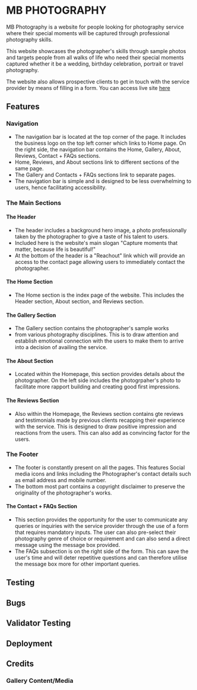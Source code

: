 # MB PHOTOGRAPHY
MB Photography is a website for people looking for photography service where their special moments will be captured through professional photography skills. 

This website showcases the photographer's skills through sample photos and targets people from all walks of life who need their special moments captured whether it be a wedding, birthday celebration, portrait or travel photography. 

The website also allows prospective clients to get in touch with the service provider by means of filling in a form. You can access live site [here](https://mikel072889.github.io/mb-photography-project1/)

[comment]: <> (Screenshot photo will be included here once project is finished)

## Features
### Navigation 
* The navigation bar is located at the top corner of the page. It includes the business logo on the top left corner which links to Home page. On the right side, the navigation bar contains the Home, Gallery, About, Reviews, Contact + FAQs sections.
* Home, Reviews, and About sections link to different sections of the same page.
* The Gallery and Contacts + FAQs sections link to separate pages.
* The navigation bar is simple and is designed to be less overwhelming to users, hence facilitating accessibility.

[comment]: <> (Screenshot photo will be included here once project is finished)

### The Main Sections
#### The Header
* The header includes a background hero image, a photo professionally taken by the photographer to give a taste of his talent to users.
* Included here is the website's main slogan "Capture moments that matter, because life is beautiful!"
* At the bottom of the header is a "Reachout" link which will provide an access to the contact page allowing users to immediately contact the photographer.

[comment]: <> (Screenshot photo will be included here once project is finished)

#### The Home Section
* The Home section is the index page of the website. This includes the Header section, About section, and Reviews section.

#### The Gallery Section
* The Gallery section contains the photographer's sample works
*  from various photography disciplines. This is to draw attention and establish emotional connection with the users to make them to arrive into a decision of availing the service.

#### The About Section
* Located within the Homepage, this section provides details about the photographer. On the left side includes the photogrpaher's photo to facilitate more rapport building and creating good first impressions.

#### The Reviews Section
* Also within the Homepage, the Reviews section contains gte reviews and testimonials made by previous clients recapping their experience with the service. This is designed to draw positive impression and reactions from the users. This can also add as convincing factor for the users.

### The Footer
* The footer is constantly present on all the pages. This features Social media icons and links including the Photographer's contact details such as email address and mobile number.
* The bottom most part contains a copyright disclaimer to preserve the originality of the photographer's works.  

#### The Contact + FAQs Section
* This section provides the opportunity for the user to communicate any queries or inquiries with the service provider through the use of a form that requires mandatory inputs. The user can also pre-select their photography genre of choice or requirement and can also send a direct message using the message box provided.
* The FAQs subsection is on the right side of the form. This can save the user's time and will deter repetitive questions and can therefore utilise the message box more for other important queries. 

## Testing
[comment]: <> (awaiting project's near completion)

## Bugs
[comment]: <> (awaiting project's near completion)

## Validator Testing 
[comment]: <> (awaiting project's near completion)

## Deployment
[comment]: <> (awaiting project's near completion)

## Credits
### Gallery Content/Media
[comment]: <> (awaiting project's near completion)
